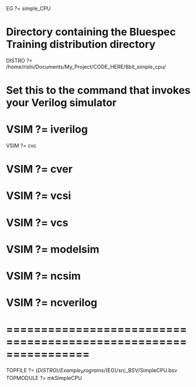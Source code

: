 EG ?= simple_CPU

# Directory containing the Bluespec Training distribution directory
DISTRO ?= /home/rishi/Documents/My_Project/CODE_HERE/8bit_simple_cpu/

# Set this to the command that invokes your Verilog simulator
# VSIM ?= iverilog
VSIM ?= cvc
# VSIM ?= cver
# VSIM ?= vcsi
# VSIM ?= vcs
# VSIM ?= modelsim
# VSIM ?= ncsim
# VSIM ?= ncverilog
# ================================================================

TOPFILE   ?= $(DISTRO)/Example_Programs/$(EG)/src_BSV/SimpleCPU.bsv
TOPMODULE ?= mkSimpleCPU
